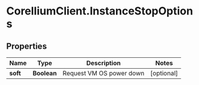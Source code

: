 # CorelliumClient.InstanceStopOptions

## Properties

Name | Type | Description | Notes
------------ | ------------- | ------------- | -------------
**soft** | **Boolean** | Request VM OS power down | [optional] 


